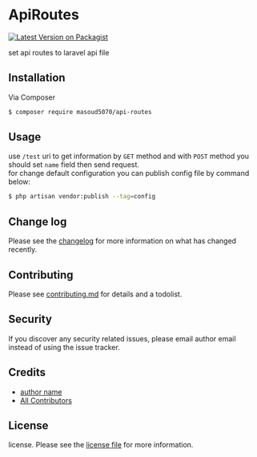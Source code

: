 # ApiRoutes

[![Latest Version on Packagist][ico-version]][link-packagist]

set api routes to laravel api file

## Installation

Via Composer

``` bash
$ composer require masoud5070/api-routes
```

## Usage
use ```
    /test
    ``` uri to get information by ``` GET ``` method and with
    ``` POST ``` method you should set ``` name ``` field then send request.  
     for change default configuration you can publish config file by command below:  
``` bash
$ php artisan vendor:publish --tag=config
```

## Change log

Please see the [changelog](changelog.md) for more information on what has changed recently.



## Contributing

Please see [contributing.md](contributing.md) for details and a todolist.

## Security

If you discover any security related issues, please email author email instead of using the issue tracker.

## Credits

- [author name][link-author]
- [All Contributors][link-contributors]

## License

license. Please see the [license file](license.md) for more information.

[ico-version]: https://img.shields.io/packagist/v/masoud5070/api-routes.svg?style=flat-square
[ico-downloads]: https://img.shields.io/packagist/dt/masoud5070/api-routes.svg?style=flat-square
[ico-travis]: https://img.shields.io/travis/masoud5070/api-routes/master.svg?style=flat-square
[ico-styleci]: https://styleci.io/repos/12345678/shield

[link-packagist]: https://packagist.org/packages/masoud5070/api-routes
[link-downloads]: https://packagist.org/packages/masoud5070/api-routes
[link-travis]: https://travis-ci.org/masoud5070/api-routes
[link-styleci]: https://styleci.io/repos/12345678
[link-author]: https://github.com/masoud5070
[link-contributors]: ../../contributors
